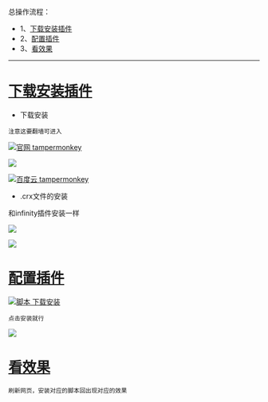 总操作流程：
- 1、[下载安装插件](#GoogleChrome-01)
- 2、[配置插件](#GoogleChrome-02)
- 3、[看效果](#GoogleChrome-03)

***


# <a name="GoogleChrome-01" href="#" >下载安装插件</a>

- 下载安装

`注意这要翻墙可进入`

[![](https://img.shields.io/badge/官网-tampermonkey-red.svg "官网 tampermonkey")](https://tampermonkey.net/)

![](image/4-1.png)


[![](https://img.shields.io/badge/百度云-tampermonkey-green.svg "百度云 tampermonkey")](https://pan.baidu.com/s/1R3UAcrxHsOx7I59oe8UMIA)

- .crx文件的安装

和infinity插件安装一样

![](image/3-2.png)

![](image/3-3.png)

# <a name="GoogleChrome-02" href="#" >配置插件</a>

[![](https://img.shields.io/badge/脚本-下载安装-yellow.svg "脚本 下载安装")](https://greasyfork.org/zh-CN/scripts)

`点击安装就行`

![](image/4-2.png)

# <a name="GoogleChrome-03" href="#" >看效果</a>

`刷新网页，安装对应的脚本回出现对应的效果`
